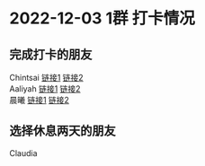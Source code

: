 # 2022-12-03 1群 打卡情况
## 完成打卡的朋友
Chintsai [链接1](http://mmbiz.qpic.cn/mmbiz_jpg/fKBOEML39zrkiaCnkUsgqCiaGRAcYwvQvzNPebEQw3mTQgKD15iccGIU8URbqnpmElicYhetBVeltmFqpbdLGgYHrA/0) [链接2](http://mmbiz.qpic.cn/mmbiz_jpg/fKBOEML39zrkiaCnkUsgqCiaGRAcYwvQvzg0ORxibJZgV2uSmHhoucNkRAogN1Re1KRXC830wRyjn8UJPRSiag4esQ/0) <br>Aaliyah [链接1](http://mmbiz.qpic.cn/mmbiz_jpg/aBaDwGIjEcFDLh9NUwyrwKKNuMS21TURfQEltF3E0ibtPf4NiaicR3zsRwFgNibicAibUcES92tFYlbQpnX3hm8pYyLw/0) [链接2](http://mmbiz.qpic.cn/mmbiz_jpg/aBaDwGIjEcFDLh9NUwyrwKKNuMS21TURjZ7tKkEoyokkfvib37oUw9ibdBOYvZ0VtCKLlXdxIjDpEoTr8yUJ2BKw/0) <br>晨曦 [链接1](http://mmbiz.qpic.cn/mmbiz_jpg/4rYayDxu0jVayiaGp6dM2OFIAE5AgnnAic2AAKL9ZPd8zTxVnxMO8aW4rklsqau33nQ6qqxuVGsE8xpI6gP9nJzQ/0) [链接2](http://mmbiz.qpic.cn/mmbiz_jpg/4rYayDxu0jVayiaGp6dM2OFIAE5AgnnAicw7NHAqPgxibrbgEMG9dvM4gBegMGice3Mzkkb2hiaSicLGakqM4EW1WvdA/0) <br>
## 选择休息两天的朋友
Claudia

